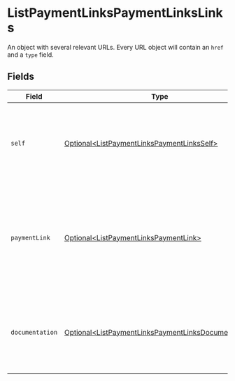 # ListPaymentLinksPaymentLinksLinks

An object with several relevant URLs. Every URL object will contain an `href` and a `type` field.


## Fields

| Field                                                                                                                        | Type                                                                                                                         | Required                                                                                                                     | Description                                                                                                                  |
| ---------------------------------------------------------------------------------------------------------------------------- | ---------------------------------------------------------------------------------------------------------------------------- | ---------------------------------------------------------------------------------------------------------------------------- | ---------------------------------------------------------------------------------------------------------------------------- |
| `self`                                                                                                                       | [Optional\<ListPaymentLinksPaymentLinksSelf>](../../models/operations/ListPaymentLinksPaymentLinksSelf.md)                   | :heavy_minus_sign:                                                                                                           | In v2 endpoints, URLs are commonly represented as objects with an `href` and `type` field.                                   |
| `paymentLink`                                                                                                                | [Optional\<ListPaymentLinksPaymentLink>](../../models/operations/ListPaymentLinksPaymentLink.md)                             | :heavy_minus_sign:                                                                                                           | The URL your customer should visit to make the payment. This is where you should redirect the customer to.                   |
| `documentation`                                                                                                              | [Optional\<ListPaymentLinksPaymentLinksDocumentation>](../../models/operations/ListPaymentLinksPaymentLinksDocumentation.md) | :heavy_minus_sign:                                                                                                           | In v2 endpoints, URLs are commonly represented as objects with an `href` and `type` field.                                   |
